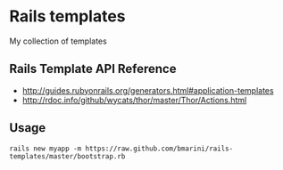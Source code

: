 # Rails templates

My collection of templates

## Rails Template API Reference

* http://guides.rubyonrails.org/generators.html#application-templates
* http://rdoc.info/github/wycats/thor/master/Thor/Actions.html

## Usage

    rails new myapp -m https://raw.github.com/bmarini/rails-templates/master/bootstrap.rb
